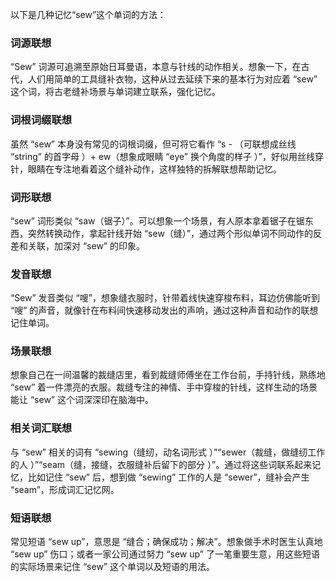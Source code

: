 以下是几种记忆“sew”这个单词的方法：

### 词源联想
“Sew” 词源可追溯至原始日耳曼语，本意与针线的动作相关。想象一下，在古代，人们用简单的工具缝补衣物，这种从过去延续下来的基本行为对应着 “sew” 这个词，将古老缝补场景与单词建立联系，强化记忆。

### 词根词缀联想
虽然 “sew” 本身没有常见的词根词缀，但可将它看作 “s - （可联想成丝线 “string” 的首字母 ）+ ew（想象成眼睛 “eye” 换个角度的样子 ）”，好似用丝线穿针，眼睛在专注地看着这个缝补动作，这样独特的拆解联想帮助记忆。

### 词形联想
“sew” 词形类似 “saw（锯子）”。可以想象一个场景，有人原本拿着锯子在锯东西，突然转换动作，拿起针线开始 “sew（缝）”，通过两个形似单词不同动作的反差和关联，加深对 “sew” 的印象。

### 发音联想
“Sew” 发音类似 “嗖”，想象缝衣服时，针带着线快速穿梭布料，耳边仿佛能听到 “嗖” 的声音，就像针在布料间快速移动发出的声响，通过这种声音和动作的联想记住单词。

### 场景联想
想象自己在一间温馨的裁缝店里，看到裁缝师傅坐在工作台前，手持针线，熟练地 “sew” 着一件漂亮的衣服。裁缝专注的神情、手中穿梭的针线，这样生动的场景能让 “sew” 这个词深深印在脑海中。

### 相关词汇联想
与 “sew” 相关的词有 “sewing（缝纫，动名词形式 ）”“sewer（裁缝，做缝纫工作的人 ）”“seam（缝，接缝，衣服缝补后留下的部分 ）”。通过将这些词联系起来记忆，比如记住 “sew” 后，想到做 “sewing” 工作的人是 “sewer”，缝补会产生 “seam”，形成词汇记忆网。

### 短语联想
常见短语 “sew up”，意思是 “缝合；确保成功；解决”。想象做手术时医生认真地 “sew up” 伤口；或者一家公司通过努力 “sew up” 了一笔重要生意，用这些短语的实际场景来记住 “sew” 这个单词以及短语的用法。 